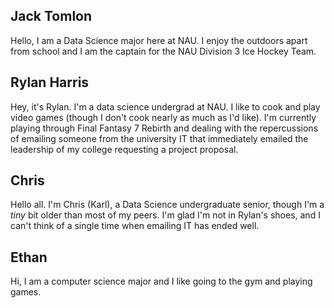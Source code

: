 Jack Tomlon
---------------------------------------
Hello, I am a Data Science major here at NAU. I enjoy the outdoors apart
from school and I am the captain for the NAU Division 3 Ice Hockey Team.

Rylan Harris
---------------------------------------
Hey, it's Rylan. I'm a data science undergrad at NAU. I like to cook and play video games (though I don't cook nearly as much as I'd like). I'm currently playing through Final Fantasy 7 Rebirth and dealing with the repercussions of emailing someone from the university IT that immediately emailed the leadership of my college requesting a project proposal.

Chris
---------------------------------------
Hello all. I'm Chris (Karl), a Data Science undergraduate senior, though I'm a *tiny* bit older than most of my peers. I'm glad I'm not in Rylan's shoes, and I can't think of a single time when emailing IT has ended well.


Ethan
---------------------------------------
Hi, I am a computer science major and I like going to the gym and playing games.
